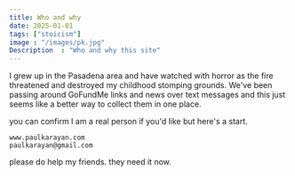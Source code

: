 ```yaml
---
title: Who and why
date: 2025-01-01
tags: ["stoicism"]
image : "/images/pk.jpg"
Description  : "Who and why this site"
---
```


I grew up in the Pasadena area and have watched with horror as the fire threatened and destroyed
my childhood stomping grounds. We've been passing around GoFundMe links and news over text messages
and this just seems like a better way to collect them in one place.

you can confirm I am a real person if you'd like but here's a start.
```
www.paulkarayan.com
paulkarayan@gmail.com
```

please do help my friends. they need it now. 
